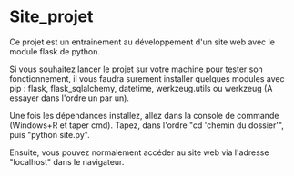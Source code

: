 # Site_projet

Ce projet est un entrainement au développement d'un site web avec le module flask de python.

Si vous souhaitez lancer le projet sur votre machine pour tester son fonctionnement, il vous faudra surement installer quelques modules avec pip : flask, flask_sqlalchemy, datetime, werkzeug.utils ou werkzeug (A essayer dans l'ordre un par un).

Une fois les dépendances installez, allez dans la console de commande (Windows+R et taper cmd).
Tapez, dans l'ordre "cd 'chemin du dossier'", puis "python site.py".

Ensuite, vous pouvez normalement accéder au site web via l'adresse "localhost" dans le navigateur.
